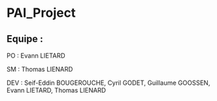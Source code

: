 # PAI_Project

## Equipe :

PO : Evann LIETARD

SM : Thomas LIENARD

DEV : Seif-Eddin BOUGEROUCHE, Cyril GODET, Guillaume GOOSSEN, Evann LIETARD, Thomas LIENARD
